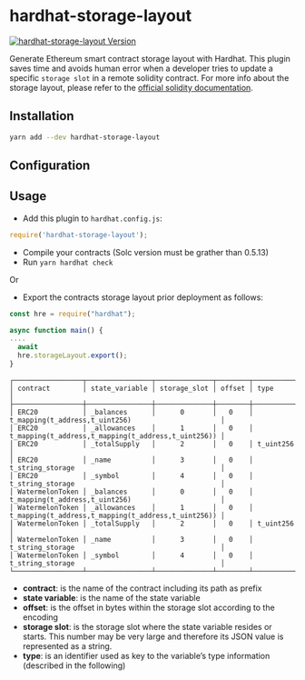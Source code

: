 # hardhat-storage-layout

<a href="https://www.npmjs.com/package/hardhat-storage-layout"><img alt="hardhat-storage-layout Version" src="https://img.shields.io/npm/v/hardhat-storage-layout"></a>

Generate Ethereum smart contract storage layout with Hardhat. This plugin saves time and avoids human error when a
developer tries to update a specific `storage slot` in a remote solidity contract. For more info about the storage
layout, please refer to
the [official solidity documentation](https://docs.soliditylang.org/en/v0.6.8/internals/layout_in_storage.html).

## Installation

```bash
yarn add --dev hardhat-storage-layout
```

## Configuration

## Usage

- Add this plugin to `hardhat.config.js`:

```javascript
require('hardhat-storage-layout');
```

- Compile your contracts (Solc version must be grather than 0.5.13)
- Run `yarn hardhat check`

Or

- Export the contracts storage layout prior deployment as follows:

```javascript
const hre = require("hardhat");

async function main() {
....
  await
  hre.storageLayout.export();
}
```

```
┌─────────────────┬────────────────┬──────────────┬────────┬─────────────────────────────────────────────────────┐
│ contract        │ state_variable │ storage_slot │ offset │ type                                                │
├─────────────────┼────────────────┼──────────────┼────────┼─────────────────────────────────────────────────────┤
│ ERC20           │ _balances      │      0       │   0    │ t_mapping(t_address,t_uint256)                      │
│ ERC20           │ _allowances    │      1       │   0    │ t_mapping(t_address,t_mapping(t_address,t_uint256)) │
│ ERC20           │ _totalSupply   │      2       │   0    │ t_uint256                                           │
│ ERC20           │ _name          │      3       │   0    │ t_string_storage                                    │
│ ERC20           │ _symbol        │      4       │   0    │ t_string_storage                                    │
│ WatermelonToken │ _balances      │      0       │   0    │ t_mapping(t_address,t_uint256)                      │
│ WatermelonToken │ _allowances    │      1       │   0    │ t_mapping(t_address,t_mapping(t_address,t_uint256)) │
│ WatermelonToken │ _totalSupply   │      2       │   0    │ t_uint256                                           │
│ WatermelonToken │ _name          │      3       │   0    │ t_string_storage                                    │
│ WatermelonToken │ _symbol        │      4       │   0    │ t_string_storage                                    │
└─────────────────┴────────────────┴──────────────┴────────┴─────────────────────────────────────────────────────┘

```

- **contract**: is the name of the contract including its path as prefix
- **state variable**: is the name of the state variable
- **offset**: is the offset in bytes within the storage slot according to the encoding
- **storage slot**: is the storage slot where the state variable resides or starts. This number may be very large and
  therefore its JSON value is represented as a string.
- **type**: is an identifier used as key to the variable’s type information (described in the following)
